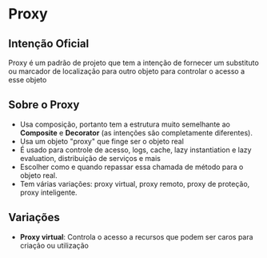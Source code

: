 # Proxy 

## Intenção Oficial

Proxy é um padrão de projeto que tem a intenção de fornecer um substituto ou marcador de localização para outro objeto para controlar o acesso a esse objeto

## Sobre o Proxy

- Usa composição, portanto tem a estrutura muito semelhante ao **Composite** e **Decorator** (as intenções são completamente diferentes).
- Usa um objeto "proxy" que finge ser o objeto real
- É usado para controle de acesso, logs, cache, lazy instantiation e lazy evaluation, distribuição de serviços e mais
- Escolher como e quando repassar essa chamada de método para o objeto real.
- Tem várias variações: proxy virtual, proxy remoto, proxy de proteção, proxy inteligente.

## Variações

- **Proxy virtual**: Controla o acesso a recursos que podem ser caros para criação ou utilização
